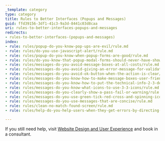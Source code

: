```yaml
---
_template: category
type: category
title: Rules to Better Interfaces (Popups and Messages)
guid: ffd39156-3df1-41c3-9a3d-8441c03d8caa
uri: rules-to-better-interfaces-popups-and-messages
redirects:
- rules-to-better-interfaces-(popups-and-messages)
index:
- rule: rules/popup-do-you-know-pop-ups-are-evil/rule.md
- rule: rules/do-you-use-javascript-alert/rule.md
- rule: rules/popup-do-you-know-when-popup-forms-are-good/rule.md
- rule: rules/do-you-know-that-popup-modal-forms-should-never-have-showintaskbar-true/rule.md
- rule: rules/messages-do-you-avoid-message-boxes-at-all-costs/rule.md
- rule: rules/messages-do-you-avoid-giving-an-error-message-for-validation-purposes/rule.md
- rule: rules/messages-do-you-avoid-ok-button-when-the-action-is-clear/rule.md
- rule: rules/messages-do-you-know-how-to-make-message-boxes-user-friendly-1-3-titles/rule.md
- rule: rules/messages-do-you-know-how-to-put-the-technical-info-2-3-description/rule.md
- rule: rules/messages-do-you-know-what-icons-to-use-3-3-icons/rule.md
- rule: rules/messages-do-you-clearly-show-a-pass-fail-or-warning/rule.md
- rule: rules/messages-do-you-use-green-tick-red-cross-and-spinning-icon-to-show-the-status/rule.md
- rule: rules/messages-do-you-use-messages-that-are-concise/rule.md
- rule: rules/clean-no-match-found-screen/rule.md
- rule: rules/help-do-you-help-users-when-they-get-errors-by-directing-them-to-a-wiki-or-kb/rule.md

---
```


If you still need help, visit [Website Design and User Experience](https://www.ssw.com.au/consulting/ui-ux-design) and book in a consultant.
